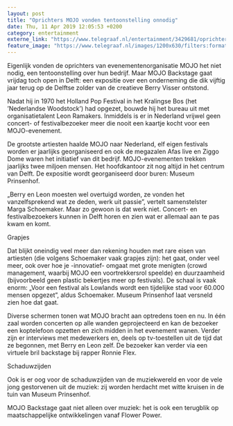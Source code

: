 ```yaml
---
layout: post
title: "Oprichters MOJO vonden tentoonstelling onnodig"
date: Thu, 11 Apr 2019 12:05:53 +0200
category: entertainment
externe_link: "https://www.telegraaf.nl/entertainment/3429681/oprichters-mojo-vonden-tentoonstelling-onnodig"
feature_image: "https://www.telegraaf.nl/images/1200x630/filters:format(jpeg):quality(80)/cdn-kiosk-api.telegraaf.nl/6463102c-5c41-11e9-a2cf-02d1dbdc35d1.jpg"
---
```


<p class="intro">Eigenlijk vonden de oprichters van evenementenorganisatie MOJO het niet nodig, een tentoonstelling over hun bedrijf. Maar MOJO Backstage gaat vrijdag toch open in Delft: een expositie over een onderneming die dik vijftig jaar terug op de Delftse zolder van de creatieve Berry Visser ontstond.</p> <p>Nadat hij in 1970 het Holland Pop Festival in het Kralingse Bos (het ’Nederlandse Woodstock’) had opgezet, bouwde hij het bureau uit met organisatietalent Leon Ramakers. Inmiddels is er in Nederland vrijwel geen concert- of festivalbezoeker meer die nooit een kaartje kocht voor een MOJO-evenement.</p><p>De grootste artiesten haalde MOJO naar Nederland, elf eigen festivals worden er jaarlijks georganiseerd en ook de megazalen Afas live en Ziggo Dome waren het initiatief van dit bedrijf. MOJO-evenementen trekken jaarlijks twee miljoen mensen. Het hoofdkantoor zit nog altijd in het centrum van Delft. De expositie wordt georganiseerd door buren: Museum Prinsenhof.</p><p>„Berry en Leon moesten wel overtuigd worden, ze vonden het vanzelfsprekend wat ze deden, werk uit passie”, vertelt samenstelster Marga Schoemaker. Maar zo gewoon is dat werk niet. Concert- en festivalbezoekers kunnen in Delft horen en zien wat er allemaal aan te pas kwam en komt.</p><p>Grapjes</p><p>Dat blijkt oneindig veel meer dan rekening houden met rare eisen van artiesten (die volgens Schoemaker vaak grapjes zijn): het gaat, onder veel meer, ook over hoe je -innovatief- omgaat met grote menigten (crowd management, waarbij MOJO een voortrekkersrol speelde) en duurzaamheid (bijvoorbeeld geen plastic bekertjes meer op festivals). De schaal is vaak enorm: „Voor een festival als Lowlands wordt een tijdelijke stad voor 60.000 mensen opgezet”, aldus Schoemaker. Museum Prinsenhof laat versneld zien hoe dat gaat.</p><p>Diverse schermen tonen wat MOJO bracht aan optredens toen en nu. In één zaal worden concerten op alle wanden geprojecteerd en kan de bezoeker een koptelefoon opzetten en zich midden in het evenement wanen. Verder zijn er interviews met medewerkers en, deels op tv-toestellen uit de tijd dat ze begonnen, met Berry en Leon zelf. De bezoeker kan verder via een virtuele bril backstage bij rapper Ronnie Flex.</p><p>Schaduwzijden</p><p>Ook is er oog voor de schaduwzijden van de muziekwereld en voor de vele jong gestorvenen uit de muziek: zij worden herdacht met witte kruisen in de tuin van Museum Prinsenhof.</p><p>MOJO Backstage gaat niet alleen over muziek: het is ook een terugblik op maatschappelijke ontwikkelingen vanaf Flower Power.</p>
